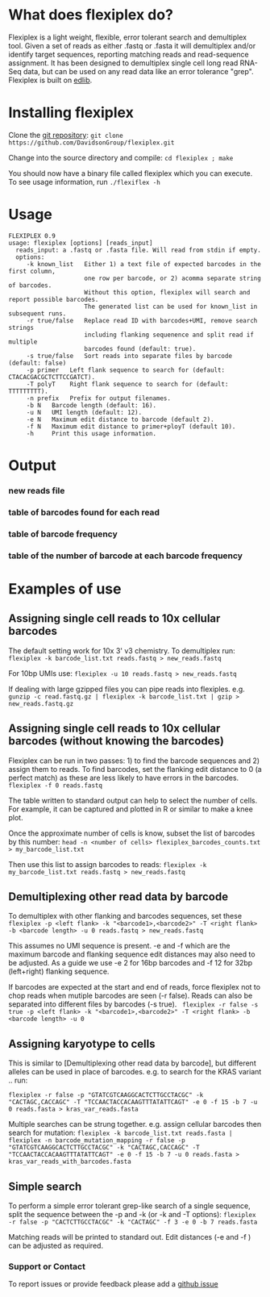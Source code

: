 # What does flexiplex do?

Flexiplex is a light weight, flexible, error tolerant search and demultiplex tool. Given a set of reads as either .fastq or .fasta it will demultiplex and/or identify target sequences, reporting matching reads and read-sequence assignment. It has been designed to demultiplex single cell long read RNA-Seq data, but can be used on any read data like an error tolerance "grep". Flexiplex is built on [edlib](https://github.com/Martinsos/edlib). 


# Installing flexiplex
Clone the [git repository](https://github.com/DavidsonGroup/flexiplex):
```git clone https://github.com/DavidsonGroup/flexiplex.git```

Change into the source directory and compile:
```cd flexiplex ; make```

You should now have a binary file called flexiplex which you can execute.
To see usage information, run ```./flexiflex -h```

# Usage

```
FLEXIPLEX 0.9
usage: flexiplex [options] [reads_input]
  reads_input: a .fastq or .fasta file. Will read from stdin if empty.
  options:
     -k known_list   Either 1) a text file of expected barcodes in the first column,
                     one row per barcode, or 2) acomma separate string of barcodes.
                     Without this option, flexiplex will search and report possible barcodes.
                     The generated list can be used for known_list in subsequent runs.
     -r true/false   Replace read ID with barcodes+UMI, remove search strings
                     including flanking sequenence and split read if multiple
                     barcodes found (default: true).
     -s true/false   Sort reads into separate files by barcode (default: false)
     -p primer   Left flank sequence to search for (default: CTACACGACGCTCTTCCGATCT).
     -T polyT    Right flank sequence to search for (default: TTTTTTTTT).
     -n prefix   Prefix for output filenames.
     -b N   Barcode length (default: 16).
     -u N   UMI length (default: 12).
     -e N   Maximum edit distance to barcode (default 2).
     -f N   Maximum edit distance to primer+ployT (default 10).
     -h     Print this usage information.
```

# Output

### new reads file

### table of barcodes found for each read

### table of barcode frequency

### table of the number of barcode at each barcode frequency


# Examples of use

## Assigning single cell reads to 10x cellular barcodes
  
The default setting work for 10x 3' v3 chemistry. To demultiplex run:
```flexiplex -k barcode_list.txt reads.fastq > new_reads.fastq```

For 10bp UMIs use:
```flexiplex -u 10 reads.fastq > new_reads.fastq```

If dealing with large gzipped files you can pipe reads into flexiples. e.g.
```gunzip -c read.fastq.gz | flexiplex -k barcode_list.txt | gzip > new_reads.fastq.gz```
  
## Assigning single cell reads to 10x cellular barcodes (without knowing the barcodes)

Flexiplex can be run in two passes: 1) to find the barcode sequences and 2) assign them to reads.
To find barcodes, set the flanking edit distance to 0 (a perfect match) as these are less likely to have errors in the barcodes.
```flexiplex -f 0 reads.fastq```

The table written to standard output can help to select the number of cells. For example, it can be captured and plotted in R or similar to make a knee plot.

Once the approximate number of cells is know, subset the list of barcodes by this number:
```head -n <number of cells> flexiplex_barcodes_counts.txt > my_barcode_list.txt```

Then use this list to assign barcodes to reads:
```flexiplex -k my_barcode_list.txt reads.fastq > new_reads.fastq```

## Demultiplexing other read data by barcode

To demultiplex with other flanking and barcodes sequences, set these 
```flexiplex -p <left flank> -k "<barcode1>,<barcode2>" -T <right flank> -b <barcode length> -u 0 reads.fastq > new_reads.fastq```

This assumes no UMI sequence is present. -e and -f which are the maximum barcode and flanking sequence edit distances may also need to be adjusted. As a guide we use -e 2 for 16bp barcodes and -f 12 for 32bp (left+right) flanking sequence.

If barcodes are expected at the start and end of reads, force flexiplex not to chop reads when mutiple barcodes are seen (-r false). Reads can also be separated into different files by barcodes (-s true).
``` flexiplex -r false -s true -p <left flank> -k "<barcode1>,<barcode2>" -T <right flank> -b <barcode length> -u 0```

## Assigning karyotype to cells

This is similar to [Demultiplexing other read data by barcode], but different alleles can be used in place of barcodes. e.g. to search for the KRAS variant .. run:

```flexiplex -r false -p "GTATCGTCAAGGCACTCTTGCCTACGC" -k "CACTAGC,CACCAGC" -T "TCCAACTACCACAAGTTTATATTCAGT" -e 0 -f 15 -b 7 -u 0 reads.fasta > kras_var_reads.fasta```

Multiple searches can be strung together. e.g. assign cellular barcodes then search for mutation:
```flexiplex -k barcode_list.txt reads.fasta | flexiplex -n barcode_mutation_mapping -r false -p "GTATCGTCAAGGCACTCTTGCCTACGC" -k "CACTAGC,CACCAGC" -T "TCCAACTACCACAAGTTTATATTCAGT" -e 0 -f 15 -b 7 -u 0 reads.fasta > kras_var_reads_with_barcodes.fasta```

## Simple search

To perform a simple error tolerant grep-like search of a single sequence, split the sequence between the -p and -k (or -k and -T options):
```flexiplex -r false -p "CACTCTTGCCTACGC" -k "CACTAGC" -f 3 -e 0 -b 7 reads.fasta```

Matching reads will be printed to standard out. Edit distances (-e and -f ) can be adjusted as required.

### Support or Contact

To report issues or provide feedback please add a [github issue](https://github.com/DavidsonGroup/flexiplex/issues)
